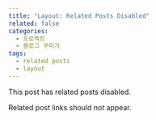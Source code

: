```yaml
---
title: "Layout: Related Posts Disabled"
related: false
categories:
  - 프로젝트
  - 블로그 꾸미기
tags:
  - related posts
  - layout
---
```


This post has related posts disabled.

Related post links should not appear.